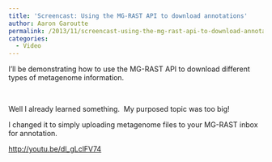 ```yaml
---
title: 'Screencast: Using the MG-RAST API to download annotations'
author: Aaron Garoutte
permalink: /2013/11/screencast-using-the-mg-rast-api-to-download-annotations/
categories:
  - Video
---
```

I&#8217;ll be demonstrating how to use the MG-RAST API to download different types of metagenome information.

&nbsp;

Well I already learned something.  My purposed topic was too big!

I changed it to simply uploading metagenome files to your MG-RAST inbox for annotation.

<a href="http://youtu.be/dl_gLclFV74" target="_blank">http://youtu.be/dl_gLclFV74</a>
